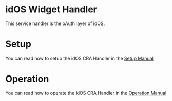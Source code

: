 # idOS Widget Handler

This service handler is the oAuth layer of idOS.

# Setup

You can read how to setup the idOS CRA Handler in the [Setup Manual](Setup.md)

# Operation

You can read how to operate the idOS CRA Handler in the [Operation Manual](Operation.md)
